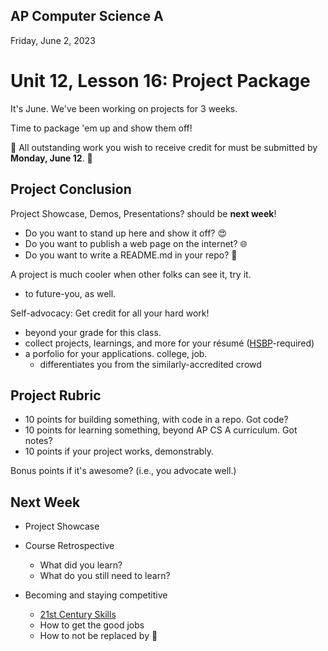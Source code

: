 ## AP Computer Science A

Friday, June 2, 2023

# Unit 12, Lesson 16: Project Package

It's June. We've been working on projects for 3 weeks.

Time to package 'em up and show them off!

📯 All outstanding work you wish to receive credit for must be submitted by **Monday, June 12**. 📯

## Project Conclusion

Project Showcase, Demos, Presentations? should be **next week**!

- Do you want to stand up here and show it off? 😍
- Do you want to publish a web page on the internet? 🌐
- Do you want to write a README.md in your repo? 📑

A project is much cooler when other folks can see it, try it.

- to future-you, as well.

Self-advocacy: Get credit for all your hard work!

- beyond your grade for this class.
- collect projects, learnings, and more for your résumé ([HSBP](https://www.sbe.wa.gov/our-work/high-school-and-beyond-plan)-required)
- a porfolio for your applications. college, job.
  - differentiates you from the similarly-accredited crowd

## Project Rubric

- 10 points for building something, with code in a repo. Got code?
- 10 points for learning something, beyond AP CS A curriculum. Got notes?
- 10 points if your project works, demonstrably.

Bonus points if it's awesome? (i.e., you advocate well.)

## Next Week

- Project Showcase

- Course Retrospective

  - What did you learn?
  - What do you still need to learn?

- Becoming and staying competitive

  - [21st Century Skills](https://www.indeed.com/career-advice/career-development/21st-century-skills)
  - How to get the good jobs
  - How to not be replaced by 🤖
